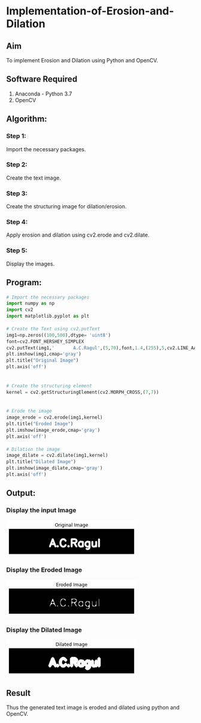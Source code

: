 # Implementation-of-Erosion-and-Dilation
## Aim
To implement Erosion and Dilation using Python and OpenCV.
## Software Required
1. Anaconda - Python 3.7
2. OpenCV
## Algorithm:
### Step 1:
Import the necessary packages.

### Step 2:
Create the text image.

### Step 3:
Create the structuring image for dilation/erosion.

### Step 4:
Apply erosion and dilation using cv2.erode and cv2.dilate.

### Step 5:
Display the images.


 
## Program:

``` Python
# Import the necessary packages
import numpy as np
import cv2
import matplotlib.pyplot as plt

# Create the Text using cv2.putText
img1=np.zeros((100,500),dtype= 'uint8') 
font=cv2.FONT_HERSHEY_SIMPLEX
cv2.putText(img1,'       A.C.Ragul',(5,70),font,1.4,(255),5,cv2.LINE_AA)
plt.imshow(img1,cmap='gray')
plt.title("Original Image")
plt.axis('off')


# Create the structuring element
kernel = cv2.getStructuringElement(cv2.MORPH_CROSS,(7,7))


# Erode the image
image_erode = cv2.erode(img1,kernel)
plt.title("Eroded Image")
plt.imshow(image_erode,cmap='gray')
plt.axis('off')

# Dilation the image
image_dilate = cv2.dilate(img1,kernel)
plt.title("Dilated Image")
plt.imshow(image_dilate,cmap='gray')
plt.axis('off')
```
## Output:

### Display the input Image
![otp](1.png)

### Display the Eroded Image
![otp](2.png)

### Display the Dilated Image
![otp](3.png)

## Result
Thus the generated text image is eroded and dilated using python and OpenCV.